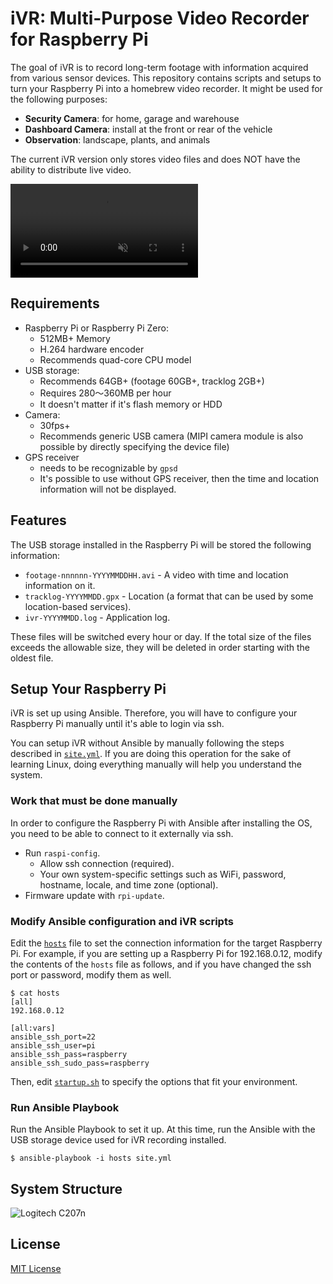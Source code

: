 # iVR: Multi-Purpose Video Recorder for Raspberry Pi

The goal of iVR is to record long-term footage with information acquired from various sensor
devices. This repository contains scripts and setups to turn your Raspberry Pi into a homebrew
video recorder. It might be used for the following purposes:

* **Security Camera**: for home, garage and warehouse
* **Dashboard Camera**: install at the front or rear of the vehicle
* **Observation**: landscape, plants, and animals

The current iVR version only stores video files and does NOT have the ability to distribute live
video.

<div><video controls src="/torao/iVR/tree/main/docs/footage-sample.mp4" muted="false"></video></div>

## Requirements

* Raspberry Pi or Raspberry Pi Zero:
  * 512MB+ Memory
  * H.264 hardware encoder
  * Recommends quad-core CPU model
* USB storage:
  * Recommends 64GB+ (footage 60GB+, tracklog 2GB+)
  * Requires 280～360MB per hour
  * It doesn't matter if it's flash memory or HDD
* Camera:
  * 30fps+
  * Recommends generic USB camera (MIPI camera module is also possible by directly specifying the device file)
* GPS receiver
  * needs to be recognizable by `gpsd`
  * It's possible to use without GPS receiver, then the time and location information will not be
    displayed.

## Features

The USB storage installed in the Raspberry Pi will be stored the following information:

* `footage-nnnnnn-YYYYMMDDHH.avi` - A video with time and location information on it.
* `tracklog-YYYYMMDD.gpx` - Location (a format that can be used by some location-based services).
* `ivr-YYYYMMDD.log` - Application log.

These files will be switched every hour or day. If the total size of the files exceeds the allowable
size, they will be deleted in order starting with the oldest file.

## Setup Your Raspberry Pi

iVR is set up using Ansible. Therefore, you will have to configure your Raspberry Pi manually until
it's able to login via ssh.

You can setup iVR without Ansible by manually following the steps described in
[`site.yml`](/torao/iVR/tree/main/site.yml). If you are doing this operation for the sake of
learning Linux, doing everything manually will help you understand the system.

### Work that must be done manually

In order to configure the Raspberry Pi with Ansible after installing the OS, you need to be able to
connect to it externally via ssh.

- Run `raspi-config`.
  - Allow ssh connection (required).
  - Your own system-specific settings such as WiFi, password, hostname, locale, and time zone
    (optional).
- Firmware update with `rpi-update`.

### Modify Ansible configuration and iVR scripts

Edit the [`hosts`](/torao/iVR/tree/main/hosts) file to set the connection information for the target
Raspberry Pi. For example, if you are setting up a Raspberry Pi for 192.168.0.12, modify the
contents of the `hosts` file as follows, and if you have changed the ssh port or password, modify
them as well.

```
$ cat hosts
[all]
192.168.0.12

[all:vars]
ansible_ssh_port=22
ansible_ssh_user=pi
ansible_ssh_pass=raspberry
ansible_ssh_sudo_pass=raspberry
```

Then, edit [`startup.sh`](/torao/iVR/tree/main/files/bin/startup.sh) to specify the options that
fit your environment.

### Run Ansible Playbook

Run the Ansible Playbook to set it up. At this time, run the Ansible with the USB storage device
used for iVR recording installed.

```
$ ansible-playbook -i hosts site.yml
```

## System Structure

![Logitech C207n](/torao/iVR/tree/main/docs/system-boundary.png)

## License

[MIT License](/torao/iVR/tree/main/LICENSE)